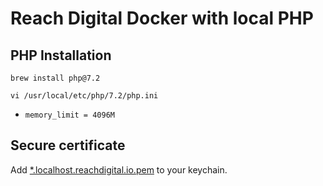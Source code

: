 # Reach Digital Docker with local PHP

## PHP Installation

`brew install php@7.2`

`vi /usr/local/etc/php/7.2/php.ini`
- `memory_limit = 4096M`

## Secure certificate

Add [*.localhost.reachdigital.io.pem](./hitch/*.localhost.reachdigital.io.pem) to your keychain.
